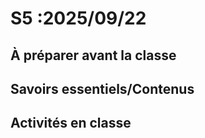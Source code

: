 # S5 :<!-- %: S5 -->2025/09/22<!-- %; -->

## À préparer avant la classe

## Savoirs essentiels/Contenus

## Activités en classe

